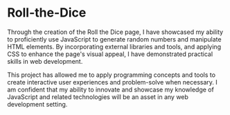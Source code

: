 # Roll-the-Dice
Through the creation of the Roll the Dice page, I have showcased my ability to proficiently use JavaScript to generate random numbers and manipulate HTML elements. By incorporating external libraries and tools, and applying CSS to enhance the page's visual appeal, I have demonstrated practical skills in web development. 

This project has allowed me to apply programming concepts and tools to create interactive user experiences and problem-solve when necessary. I am confident that my ability to innovate and showcase my knowledge of JavaScript and related technologies will be an asset in any web development setting.
